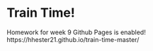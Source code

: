 <h1> Train Time!</h1>
Homework for week 9 Github Pages is enabled!
https://hhester21.github.io/train-time-master/
